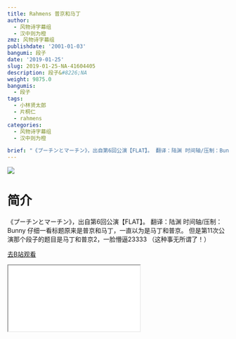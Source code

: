 ```yaml
---
title: Rahmens 普京和马丁
author:
  - 风物诗字幕组
  - 汉中则为橙
zmz: 风物诗字幕组
publishdate: '2001-01-03'
bangumi: 段子
date: '2019-01-25'
slug: 2019-01-25-NA-41604405
description: 段子&#8226;NA
weight: 9875.0
bangumis:
  - 段子
tags:
  - 小林贤太郎
  - 片桐仁
  - rahmens
categories:
  - 风物诗字幕组
  - 汉中则为橙

brief: "《プーチンとマーチン》，出自第6回公演【FLAT】。 翻译：陆渊 时间轴/压制：Bunny 仔细一看标题原来是普京和马丁，一直以为是马丁和普京。 但是第11次公演那个段子的题目是马丁和普京2，一脸懵逼23333 （这种事无所谓了！）"
---
```

![](https://i.imgur.com/6LWDUlP.jpg)
# 简介  
《プーチンとマーチン》，出自第6回公演【FLAT】。
翻译：陆渊 时间轴/压制：Bunny
仔细一看标题原来是普京和马丁，一直以为是马丁和普京。
但是第11次公演那个段子的题目是马丁和普京2，一脸懵逼23333
（这种事无所谓了！）  

[去B站观看](https://www.bilibili.com/video/av41604405/)
<div class ="resp-container"><iframe class="testiframe" src="//player.bilibili.com/player.html?aid=41604405"", scrolling="no", allowfullscreen="true" > </iframe></div> 
